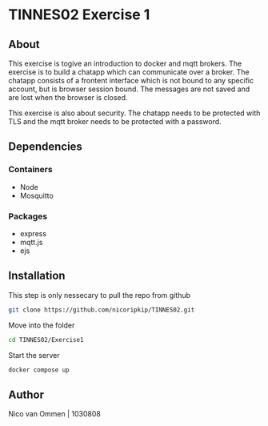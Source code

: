 
# TINNES02 Exercise 1

## About

This exercise is togive an introduction to docker and mqtt brokers. The exercise is to build a chatapp which can communicate over a broker. 
The chatapp consists of a frontent interface which is not bound to any specific account, but is browser session bound. The messages are not saved and are lost when the browser is closed.

This exercise is also about security. The chatapp needs to be protected with TLS and the mqtt broker needs to be protected with a password.

## Dependencies

### Containers

- Node
- Mosquitto

### Packages

- express
- mqtt.js
- ejs

## Installation

This step is only nessecary to pull the repo from github
```bash
git clone https://github.com/nicoripkip/TINNES02.git
```

Move into the folder
```bash
cd TINNES02/Exercise1
```

Start the server
```bash
docker compose up
```

## Author

Nico van Ommen | 1030808